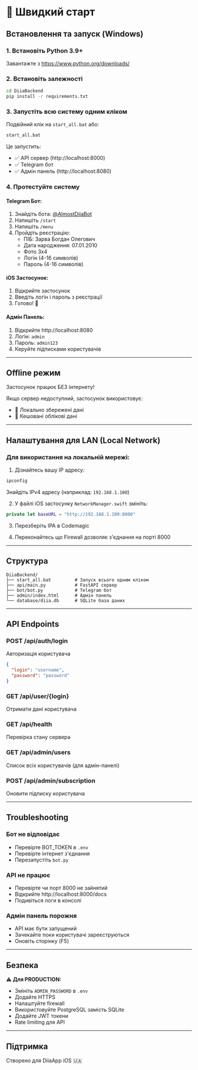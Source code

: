 # 🚀 Швидкий старт

## Встановлення та запуск (Windows)

### 1. Встановіть Python 3.9+
Завантажте з https://www.python.org/downloads/

### 2. Встановіть залежності
```cmd
cd DiiaBackend
pip install -r requirements.txt
```

### 3. Запустіть всю систему одним кліком
Подвійний клік на `start_all.bat` або:
```cmd
start_all.bat
```

Це запустить:
- ✅ API сервер (http://localhost:8000)
- ✅ Telegram бот
- ✅ Адмін панель (http://localhost:8080)

### 4. Протестуйте систему

#### Telegram Бот:
1. Знайдіть бота: [@AlmostDiiaBot](https://t.me/YourBotUsername)
2. Напишіть `/start`
3. Напишіть `/menu`
4. Пройдіть реєстрацію:
   - ПІБ: Зарва Богдан Олегович
   - Дата народження: 07.01.2010
   - Фото 3х4
   - Логін (4-16 символів)
   - Пароль (4-16 символів)

#### iOS Застосунок:
1. Відкрийте застосунок
2. Введіть логін і пароль з реєстрації
3. Готово! 🎉

#### Адмін Панель:
1. Відкрийте http://localhost:8080
2. Логін: `admin`
3. Пароль: `admin123`
4. Керуйте підписками користувачів

---

## Offline режим

Застосунок працює БЕЗ інтернету!

Якщо сервер недоступний, застосунок використовує:
- 🔐 Локально збережені дані
- 💾 Кешовані облікові дані

---

## Налаштування для LAN (Local Network)

### Для використання на локальній мережі:

1. Дізнайтесь вашу IP адресу:
```cmd
ipconfig
```
Знайдіть IPv4 адресу (наприклад: `192.168.1.100`)

2. У файлі iOS застосунку `NetworkManager.swift` змініть:
```swift
private let baseURL = "http://192.168.1.100:8000"
```

3. Перезберіть IPA в Codemagic

4. Переконайтесь що Firewall дозволяє з'єднання на порті 8000

---

## Структура

```
DiiaBackend/
├── start_all.bat         # Запуск всього одним кліком
├── api/main.py           # FastAPI сервер
├── bot/bot.py            # Telegram бот
├── admin/index.html      # Адмін панель
└── database/diia.db      # SQLite база даних
```

---

## API Endpoints

### POST /api/auth/login
Авторизація користувача
```json
{
  "login": "username",
  "password": "password"
}
```

### GET /api/user/{login}
Отримати дані користувача

### GET /api/health
Перевірка стану сервера

### GET /api/admin/users
Список всіх користувачів (для адмін-панелі)

### POST /api/admin/subscription
Оновити підписку користувача

---

## Troubleshooting

### Бот не відповідає
- Перевірте BOT_TOKEN в `.env`
- Перевірте інтернет з'єднання
- Перезапустіть `bot.py`

### API не працює
- Перевірте чи порт 8000 не зайнятий
- Відкрийте http://localhost:8000/docs
- Подивіться логи в консолі

### Адмін панель порожня
- API має бути запущений
- Зачекайте поки користувачі зареєструються
- Оновіть сторінку (F5)

---

## Безпека

⚠️ **Для PRODUCTION:**
- Змініть `ADMIN_PASSWORD` в `.env`
- Додайте HTTPS
- Налаштуйте firewall
- Використовуйте PostgreSQL замість SQLite
- Додайте JWT токени
- Rate limiting для API

---

## Підтримка

Створено для DiiaApp iOS 🇺🇦

